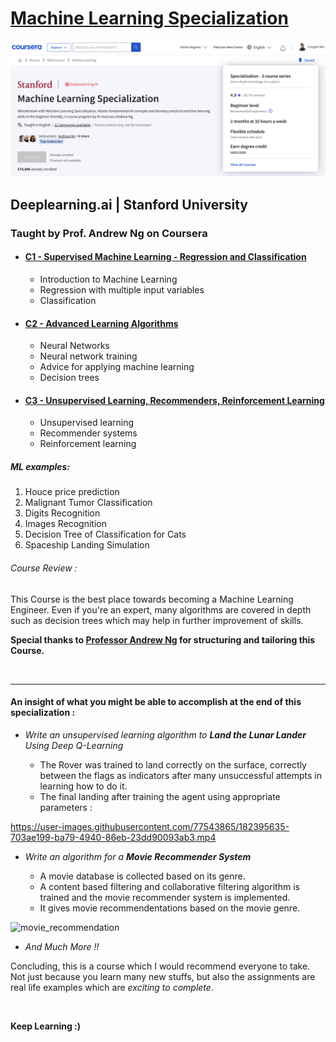 # [Machine Learning Specialization](https://github.com/hongbo-wei/Machine-Learning-Specialization)

![](/resources/course-banner.png)

## Deeplearning.ai | Stanford University

### Taught by Prof. Andrew Ng on Coursera

- #### [C1 - Supervised Machine Learning - Regression and Classification](https://www.coursera.org/learn/machine-learning?specialization=machine-learning-introduction)
    - Introduction to Machine Learning
    - Regression with multiple input variables
    - Classification

- #### [C2 - Advanced Learning Algorithms](https://www.coursera.org/learn/advanced-learning-algorithms?specialization=machine-learning-introduction)
    - Neural Networks
    - Neural network training
    - Advice for applying machine learning
    - Decision trees

- #### [C3 - Unsupervised Learning, Recommenders, Reinforcement Learning](https://www.coursera.org/learn/unsupervised-learning-recommenders-reinforcement-learning?specialization=machine-learning-introduction)
    - Unsupervised learning
    - Recommender systems
    - Reinforcement learning

##### ML examples:

1. Houce price prediction
2. Malignant Tumor Classification
3. Digits Recognition
4. Images Recognition
5. Decision Tree of Classification for Cats
6. Spaceship Landing Simulation

###### Course Review :

This Course is the best place towards becoming a Machine Learning Engineer. Even if you're an expert, many algorithms are covered in depth such as decision trees which may help in further improvement of skills.

**Special thanks to [Professor Andrew Ng](https://www.andrewng.org/) for structuring and tailoring this Course.**

<br/>

<hr/>

#### An insight of what you might be able to accomplish at the end of this specialization :

* <i>Write an unsupervised learning algorithm to **Land the Lunar Lander** Using Deep Q-Learning</i>

    - The Rover was trained to land correctly on the surface, correctly between the flags as indicators after many unsuccessful attempts in learning how to do it.
    - The final landing after training the agent using appropriate parameters : 

https://user-images.githubusercontent.com/77543865/182395635-703ae199-ba79-4940-86eb-23dd90093ab3.mp4

* <i>Write an algorithm for a **Movie Recommender System**</i>
    
    - A movie database is collected based on its genre.
    - A content based filtering and collaborative filtering algorithm is trained and the movie recommender system is implemented.
    - It gives movie recommendentations based on the movie genre.

![movie_recommendation](https://user-images.githubusercontent.com/77543865/182398093-c7387754-34a9-4044-b842-0085060c3525.png)

* <i> And Much More !! </i>


Concluding, this is a course which I would recommend everyone to take. Not just because you learn many new stuffs, but also the assignments are real life examples which are *exciting to complete*. 

<br/>

**Keep Learning :)**


 
 
